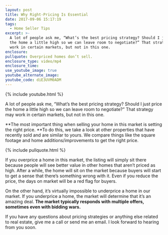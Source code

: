 ```yaml
---
layout: post
title: Why Right-Pricing Is Essential
date: 2017-09-06 15:17:19
tags:
  - Home Seller Tips
excerpt: >-
  A lot of people ask me, “What’s the best pricing strategy? Should I just price
  the home a little high so we can leave room to negotiate?” That strategy may
  work in certain markets, but not in this one.
enclosure:
pullquote: Overpriced homes don’t sell.
enclosure_type: video/mp4
enclosure_time:
use_youtube_image: true
youtube_alternate_image:
youtube_code: diE3UVM0ADM
---
```



{% include youtube.html %}

A lot of people ask me, “What’s the best pricing strategy? Should I just price the home a little high so we can leave room to negotiate?” That strategy may work in certain markets, but not in this one.

**The most important thing when selling your home in this market is setting the right price.&nbsp;**To do this, we take a look at other properties that have recently sold and are similar to yours. We compare things like the square footage and home additions/improvements to get the right price.

{% include pullquote.html %}

If you overprice a home in this market, the listing will simply sit there because people will see better value in other homes that aren’t priced as high. After a while, the home will sit on the market because buyers will start to get a sense that there’s something wrong with it. Even if you reduce the price, the days on market will be a red flag for buyers.

On the other hand, it’s virtually impossible to underprice a home in our market. If you underprice a home, the market will determine that it’s an amazing deal. **The market typically responds with multiple offers, sometimes even with bidding wars.**

If you have any questions about pricing strategies or anything else related to real estate, give me a call or send me an email. I look forward to hearing from you soon.